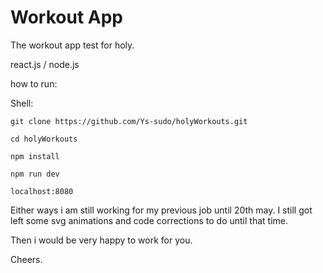 # Workout App
The workout app test for holy.


react.js / node.js

how to run:

Shell:
```
git clone https://github.com/Ys-sudo/holyWorkouts.git
```
```
cd holyWorkouts

npm install

npm run dev

localhost:8080
```

Either ways i am still working for my previous job until 20th may.
I still got left some svg animations and code corrections to do until that
time.

Then i would be very happy to work for you.

Cheers.
